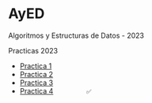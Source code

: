 # AyED
Algoritmos y Estructuras de Datos - 2023

Practicas 2023
<br>
  - [Practica 1](/MDs/AyEDPractica4.md)
  - [Practica 2](/MDs/AyEDPractica4.md)
  - [Practica 3](/MDs/AyEDPractica4.md)
  - [Practica 4](/MDs/AyEDPractica4.md)  ‎ ‎ ‎ ‎ ‎ ‎ ‎ ‎ ‎ ‎ ‎ ‎ ‎ ‎ ‎ ‎   `✅`

